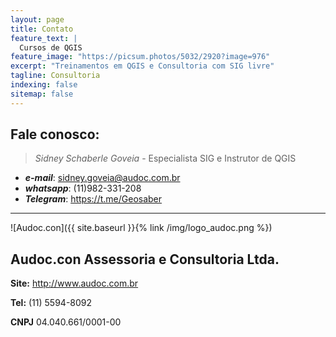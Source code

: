 ```yaml
---
layout: page
title: Contato
feature_text: |
  Cursos de QGIS
feature_image: "https://picsum.photos/5032/2920?image=976"
excerpt: "Treinamentos em QGIS e Consultoria com SIG livre"
tagline: Consultoria
indexing: false
sitemap: false
---
```


## Fale conosco:
> *Sidney Schaberle Goveia* - Especialista SIG e Instrutor de QGIS
- ***e-mail***: <sidney.goveia@audoc.com.br>
- ***whatsapp***: (11)982-331-208
- ***Telegram***: <https://t.me/Geosaber>

---
![Audoc.con]({{ site.baseurl }}{% link /img/logo_audoc.png %})
## Audoc.con Assessoria e Consultoria Ltda.

**Site:** <http://www.audoc.com.br>

**Tel:** (11) 5594-8092

**CNPJ** 04.040.661/0001-00
